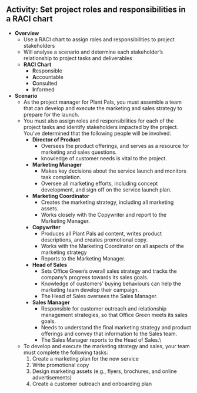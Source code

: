 ## Activity: Set project roles and responsibilities in a RACI chart
- **Overview**
	- Use a RACI chart to assign roles and responsibilities to project stakeholders
	- Will analyse a scenario and determine each stakeholder’s relationship to project tasks and deliverables
	- **RACI Chart**
		- **R**esponsible
		- **A**ccountable
		- **C**onsulted
		- **I**nformed
- **Scenario**
	- As the project manager for Plant Pals, you must assemble a team that can develop and execute the marketing and sales strategy to prepare for the launch. 
	- You must also assign roles and responsibilities for each of the project tasks and identify stakeholders impacted by the project. You’ve determined that the following people will be involved:
		- **Director of Product** 
			- Oversees the product offerings, and serves as a resource for marketing and sales questions. 
			-  knowledge of customer needs is vital to the project. 
		- **Marketing Manager** 
			- Makes key decisions about the service launch and monitors task completion. 
			- Oversee all marketing efforts, including concept development, and sign off on the service launch plan. 
		- **Marketing Coordinator** 
			- Creates the marketing strategy, including all marketing assets. 
			- Works closely with the Copywriter and report to the Marketing Manager. 
		- **Copywriter** 
			- Produces all Plant Pals ad content, writes product descriptions, and creates promotional copy. 
			- Works with the Marketing Coordinator on all aspects of the marketing strategy 
			- Reports to the Marketing Manager.
		- **Head of Sales** 
			- Sets Office Green’s overall sales strategy and tracks the company’s progress towards its sales goals. 
			- Knowledge of customers’ buying behaviours can help the marketing team develop their campaign. 
			- The Head of Sales oversees the Sales Manager.
		- **Sales Manager** 
			- Responsible for customer outreach and relationship management strategies, so that Office Green meets its sales goals. 
			- Needs to understand the final marketing strategy and product offerings and convey that information to the Sales team. 
			- The Sales Manager reports to the Head of Sales.\
	- To develop and execute the marketing strategy and sales, your team must complete the following tasks:
		1. Create a marketing plan for the new service
		2. Write promotional copy 
		3. Design marketing assets (e.g., flyers, brochures, and online advertisements)
		4. Create a customer outreach and onboarding plan